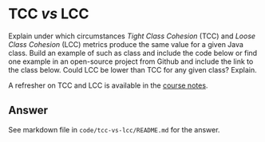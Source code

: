 # TCC *vs* LCC

Explain under which circumstances *Tight Class Cohesion* (TCC) and *Loose Class Cohesion* (LCC) metrics produce the same value for a given Java class. 
Build an example of such as class and include the code below or find one example in an open-source project from Github and include the link to the class below. 
Could LCC be lower than TCC for any given class? Explain.

A refresher on TCC and LCC is available in the [course notes](https://oscarlvp.github.io/vandv-classes/#cohesion-graph).

## Answer

See markdown file in `code/tcc-vs-lcc/README.md` for the answer.
